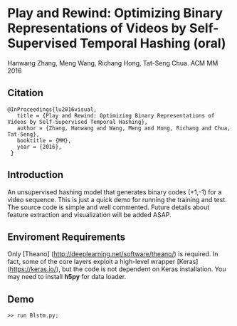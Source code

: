 # Play and Rewind: Optimizing Binary Representations of Videos by Self-Supervised Temporal Hashing (oral)
Hanwang Zhang, Meng Wang, Richang Hong, Tat-Seng Chua.
ACM MM 2016 


## Citation
```
@InProceedings{lu2016visual,
   title = {Play and Rewind: Optimizing Binary Representations of Videos by Self-Supervised Temporal Hashing},
   author = {Zhang, Hanwang and Wang, Meng and Hong, Richang and Chua, Tat-Seng},
   booktitle = {MM},
   year = {2016},
 }
 ```

## Introduction
An unsupervised hashing model that generates binary codes (+1,-1) for a video sequence. This is just a quick demo for running the training and test. The source code is simple and well commented. Future details about feature extraction and visualization will be added ASAP.


## Enviroment Requirements
Only [Theano] (http://deeplearning.net/software/theano/) is required. In fact, some of the core layers exploit a high-level wrapper [Keras] (https://keras.io/), but the code is not dependent on Keras installation.
You may need to install **h5py** for data loader.

## Demo
```
>> run Blstm.py;
```
